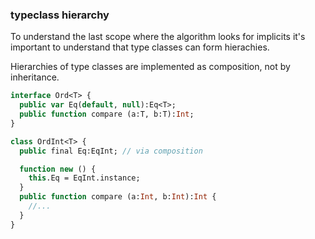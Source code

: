 ### typeclass hierarchy

To understand the last scope where the algorithm looks for implicits
it's important to understand that type classes can form hierachies.

Hierarchies of type classes are implemented as composition, not by inheritance.

```haxe
interface Ord<T> {
  public var Eq(default, null):Eq<T>;
  public function compare (a:T, b:T):Int;
}
```

```haxe
class OrdInt<T> {
  public final Eq:EqInt; // via composition

  function new () {
    this.Eq = EqInt.instance;
  }
  public function compare (a:Int, b:Int):Int {
    //...
  }
}
```